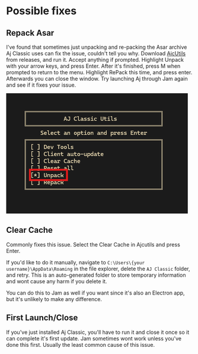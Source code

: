 # Possible fixes

## **Repack Asar**

I've found that sometimes just unpacking and re-packing the Asar archive Aj Classic uses can fix the issue, couldn't tell you why. Download [AjcUtils](https://github.com/babylard/AjcUtils/) from releases, and run it. Accept anything if prompted. Highlight Unpack with your arrow keys, and press Enter. After it's finished, press M when prompted to return to the menu. Highlight RePack this time, and press enter. Afterwards you can close the window. Try launching Aj through Jam again and see if it fixes your issue.

![unpack.png](../Images/unpack.png)

## **Clear Cache**

Commonly fixes this issue. Select the Clear Cache in Ajcutils and press Enter.

If you'd like to do it manually, navigate to `C:\Users\{your username}\AppData\Roaming` in the file explorer, delete the `AJ Classic` folder, and retry. This is an auto-generated folder to store temporary information and wont cause any harm if you delete it.

You can do this to Jam as well if you want since it's also an Electron app, but it's unlikely to make any difference.

## **First Launch/Close**

If you've just installed Aj Classic, you'll have to run it and close it once so it can complete it's first update. Jam sometimes wont work unless you've done this first. Usually the least common cause of this issue.